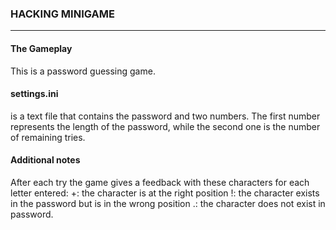 ### HACKING MINIGAME

---

#### The Gameplay
This is a password guessing game. 


#### settings.ini 
is a text file that contains the password and two numbers. The first number represents the length of the password, while the second one is the number of remaining tries.  


#### Additional notes
After each try the game gives a feedback with these characters for each letter entered:
+: the character is at the right position
!: the character exists in the password but is in the wrong position
.: the character does not exist in password.
